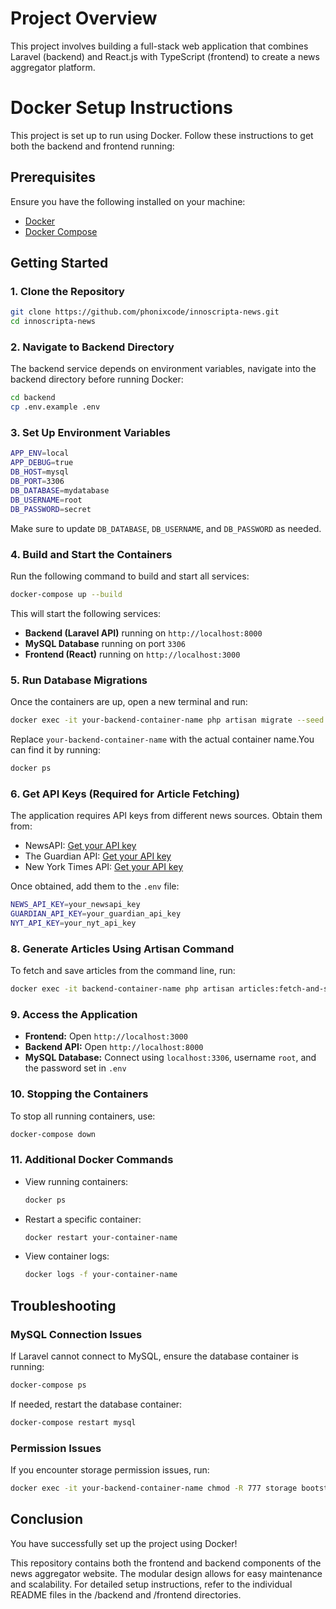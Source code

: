 # Project Overview
This project involves building a full-stack web application that combines Laravel (backend) and React.js with TypeScript (frontend) to create a news aggregator platform.

# Docker Setup Instructions

This project is set up to run using Docker. Follow these instructions to get both the backend and frontend running:

## Prerequisites
Ensure you have the following installed on your machine:
- [Docker](https://www.docker.com/get-started)
- [Docker Compose](https://docs.docker.com/compose/install/)

## Getting Started

### 1. Clone the Repository
```sh
git clone https://github.com/phonixcode/innoscripta-news.git
cd innoscripta-news
```

### 2. Navigate to Backend Directory
The backend service depends on environment variables, navigate into the backend directory before running Docker:
```sh
cd backend
cp .env.example .env
```

### 3. Set Up Environment Variables
```sh
APP_ENV=local
APP_DEBUG=true
DB_HOST=mysql
DB_PORT=3306
DB_DATABASE=mydatabase
DB_USERNAME=root
DB_PASSWORD=secret
```
Make sure to update `DB_DATABASE`, `DB_USERNAME`, and `DB_PASSWORD` as needed.

### 4. Build and Start the Containers
Run the following command to build and start all services:
```sh
docker-compose up --build
```
This will start the following services:
- **Backend (Laravel API)** running on `http://localhost:8000`
- **MySQL Database** running on port `3306`
- **Frontend (React)** running on `http://localhost:3000`

### 5. Run Database Migrations
Once the containers are up, open a new terminal and run:
```sh
docker exec -it your-backend-container-name php artisan migrate --seed
```
Replace `your-backend-container-name` with the actual container name.You can find it by running:
```sh
docker ps
```

### 6. Get API Keys (Required for Article Fetching)
The application requires API keys from different news sources. Obtain them from:

- NewsAPI: [Get your API key](https://newsapi.org/docs/get-started)
- The Guardian API: [Get your API key](https://open-platform.theguardian.com/access/)
- New York Times API: [Get your API key](https://developer.nytimes.com/apis)

Once obtained, add them to the `.env` file:

```sh
NEWS_API_KEY=your_newsapi_key
GUARDIAN_API_KEY=your_guardian_api_key
NYT_API_KEY=your_nyt_api_key
```

### 8. Generate Articles Using Artisan Command
To fetch and save articles from the command line, run:
```sh
docker exec -it backend-container-name php artisan articles:fetch-and-save
```

### 9. Access the Application
- **Frontend:** Open `http://localhost:3000`
- **Backend API:** Open `http://localhost:8000`
- **MySQL Database:** Connect using `localhost:3306`, username `root`, and the password set in `.env`

### 10. Stopping the Containers
To stop all running containers, use:
```sh
docker-compose down
```

### 11. Additional Docker Commands
- View running containers:
  ```sh
  docker ps
  ```
- Restart a specific container:
  ```sh
  docker restart your-container-name
  ```
- View container logs:
  ```sh
  docker logs -f your-container-name
  ```

## Troubleshooting
### MySQL Connection Issues
If Laravel cannot connect to MySQL, ensure the database container is running:
```sh
docker-compose ps
```
If needed, restart the database container:
```sh
docker-compose restart mysql
```

### Permission Issues
If you encounter storage permission issues, run:
```sh
docker exec -it your-backend-container-name chmod -R 777 storage bootstrap/cache
```

## Conclusion
You have successfully set up the project using Docker!

This repository contains both the frontend and backend components of the news aggregator website. The modular design allows for easy maintenance and scalability. For detailed setup instructions, refer to the individual README files in the /backend and /frontend directories.